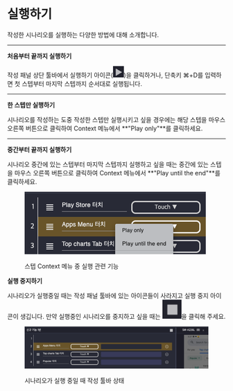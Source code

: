 # 실행하기

작성한 시나리오를 실행하는 다양한 방법에 대해 소개합니다.

****

**처음부터 끝까지 실행하기**

작성 패널 상단 툴바에서 실행하기 아이콘(<img src="../.gitbook/assets/image (83).png" alt="" data-size="line">)을 클릭하거나, 단축키 ⌘+D를 입력하면 첫 스텝부터 마지막 스텝까지 순서대로 실행됩니다.

****

**한 스텝만 실행하기**

시나리오를 작성하는 도중 작성한 스텝만 실행시키고 싶을 경우에는 해당 스텝을 마우스 오른쪽 버튼으로 클릭하여 Context 메뉴에서 **"Play only"**를 클릭하세요.&#x20;

****

**중간부터 끝까지 실행하기**

시나리오 중간에 있는 스텝부터 마지막 스텝까지 실행하고 싶을 때는 중간에 있는 스텝을 마우스 오른쪽 버튼으로 클릭하여 Context 메뉴에서 **"Play until the end"**를 클릭하세요.

<figure><img src="../.gitbook/assets/image (66).png" alt=""><figcaption><p>스텝 Context 메뉴 중 실행 관련 기능</p></figcaption></figure>

**실행 중지하기**

시나리오가 실행중일 때는 작성 패널 툴바에 있는 아이콘들이 사라지고 실행 중지 아이콘이 생깁니다. 만약 실행중인 시나리오를 중지하고 싶을 때는 <img src="../.gitbook/assets/image.png" alt="" data-size="line">을 클릭해 주세요.

<figure><img src="../.gitbook/assets/image (199).png" alt=""><figcaption><p>시나리오가 실행 중일 때 작성 툴바 상태</p></figcaption></figure>


